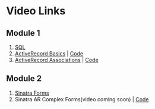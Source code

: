 # Video Links

## Module 1
1. [SQL](https://www.youtube.com/watch?v=aa0Gh6V9jyk)
1. [ActiveRecord Basics](https://youtu.be/lLo5cll8fWk) | [Code](https://github.com/learn-co-students/062617/tree/master/11-active_record_intro)
2. [ActiveRecord Associations](https://www.youtube.com/watch?v=6cfeEPyUbZQ) | [Code](https://github.com/learn-co-students/062617/tree/master/12-active-record-assoc)

## Module 2
1. [Sinatra Forms](https://youtu.be/DXsqmUAhup8)
2. Sinatra AR Complex Forms(video coming soon) | [Code](https://github.com/learn-co-curriculum/sinatra-ar-forms-and-associations-web-062617)
